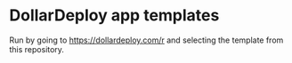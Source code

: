 # DollarDeploy app templates 

Run by going to https://dollardeploy.com/r and selecting the template from this repository.

